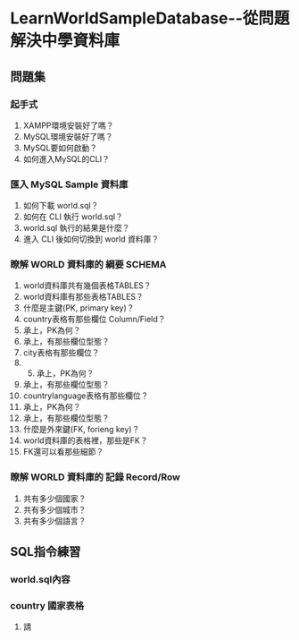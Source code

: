 # LearnWorldSampleDatabase--從問題解決中學**資料庫**
## 問題集

### 起手式
1. XAMPP環境安裝好了嗎？
2. MySQL環境安裝好了嗎？
3. MySQL要如何啟動？
4. 如何進入MySQL的CLI？

### 匯入 MySQL Sample 資料庫
1. 如何下載 world.sql？
2. 如何在 CLI 執行 world.sql？
3. world.sql 執行的結果是什麼？
4. 進入 CLI 後如何切換到 world 資料庫？

### 瞭解 WORLD 資料庫的 綱要 SCHEMA
1. world資料庫共有幾個表格TABLES？
2. world資料庫有那些表格TABLES？
3. 什麼是主鍵(PK, primary key)？
4. country表格有那些欄位 Column/Field？
5. 承上，PK為何？
6. 承上，有那些欄位型態？
7. city表格有那些欄位？
8. 5. 承上，PK為何？
9. 承上，有那些欄位型態？
10. countrylanguage表格有那些欄位？
11. 承上，PK為何？
12. 承上，有那些欄位型態？
13. 什麼是外來鍵(FK, forieng key)？
14. world資料庫的表格裡，那些是FK？
15. FK還可以看那些細節？

### 瞭解 WORLD 資料庫的 記錄 Record/Row
1. 共有多少個國家？
2. 共有多少個城市？
3. 共有多少個語言？

## SQL指令練習
### world.sql內容

### country 國家表格
1. 請
